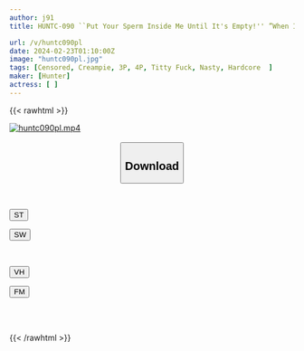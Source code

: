 ```yaml
---
author: j91
title: HUNTC-090 ``Put Your Sperm Inside Me Until It's Empty!'' ”When I Moved Into A Share House Full Of Big-breasted Women, The Man Was Left Penetrating Me All By Himself! Total Number Of Ejaculations Over 35 Times!

url: /v/huntc090pl
date: 2024-02-23T01:10:00Z
image: "huntc090pl.jpg"
tags: [Censored, Creampie, 3P, 4P, Titty Fuck, Nasty, Hardcore	]
maker: [Hunter]
actress: [ ]
---
```



{{< rawhtml >}}

<div class="video" data-videoid="oMkLe6WyKZc3JK">
    <a href="javascript:;">
        <img src="/v/huntc090pl/huntc090pl.jpg" width="WIDTH" height="HEIGHT" alt="huntc090pl.mp4" loading="lazy">
    </a>
</div>

<script type="text/javascript" src="https://j91.asia/asset/on-demand-st.js"></script>

<br>
  <link rel="stylesheet" href="https://j91.asia/asset/bs5.css">
  
  <center>
  <button class="btn btn-primary" type="button" data-bs-toggle="collapse" data-bs-target=".multi-collapse" aria-expanded="false" aria-controls="multiCollapseExample1 multiCollapseExample2"><h2>Download</h2></button></center>
</p>
<div class="row">
  <div class="col">
    <div class="collapse multi-collapse" id="multiCollapseExample1">
      <div class="card card-body">
	      	      <br>
<div class="buttons">  
<p><a href="https://streamtape.to/v/oMkLe6WyKZc3JK" target="_blank"><button class="btn-hover color-3"><i class="fa fa-download"></i> ST</button></a></p>
<p><a href="https://cdnwish.com/fjzraqgls83z" target="_blank"><button class="btn-hover color-2"><i class="fa fa-download"></i> SW</button></a></p></div>
    </div>
  </div>
</div>
  <div class="col">
    <div class="collapse multi-collapse" id="multiCollapseExample2">
      <div class="card card-body">
	      <br>
<div class="buttons">
<p><a href="javascript:;"><button class="btn-hover color-9"><i class="fa fa-download"></i> VH</button></a></p>
<p><a href="javascript:;"><button class="btn-hover color-8"><i class="fa fa-download"></i> FM</button></a></p></div>
<br><br>
      </div>
    </div>
  </div>
</div>

{{< /rawhtml >}}